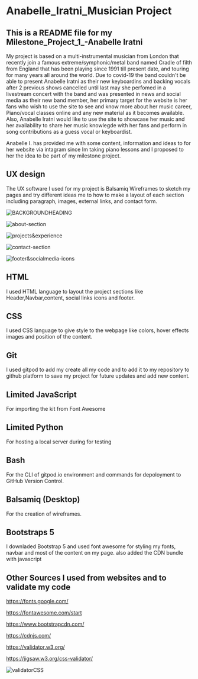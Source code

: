 # Anabelle_Iratni_Musician Project

## This is a README file for my Milestone_Project_1_-Anabelle Iratni

My project is based on a multi-instrumental musician from London that recently join a famous extreme/symphonic/metal band named Cradle of filth from England that has been playing since 1991 till present date, and touring for many years all around the world.
Due to covid-19 the band couldn't be able to present Anabelle Iratni as their new keyboardins and backing vocals after 2 previous shows
cancelled until last may 
she perfomed in a livestream concert with the band and was presented in news and social media as their new band member, 
her primary target for the website is her fans who wish to use the site to see and know more about her music career, Piano/vocal classes
online and any new material as it becomes available. Also, Anabelle Iratni would like to use the site to showcase her music and
her availability to share her music knowlegde with her fans and perform in song contributions as a guess vocal or keyboardist.

Anabelle I. has provided me with some  content, information and ideas to for her website via intagram since Im taking piano
lessons and I proposed to her the idea to be part of my milestone project.


## UX design 
 
 The UX software I used for my project is Balsamiq Wireframes to sketch my pages and try different ideas me to how to make a layout of each section including paragraph, images, external links, and contact form.
    
 ![BACKGROUNDHEADING](https://previews.dropbox.com/p/thumb/ABN8rLEV3FdrmUzHTEz0VdblMOVU_Ul6JPazxrI4Cd3v6c5KRiWl_GZHgNBD5MLiE1CgsDupDU6rroFji9RKYe9VTUk41S3w4iVhlMpRBmYtMpWXenvT5FixsSl6TDXUMlqsTH4GNT0Y2qdyPOSSsbuVVc5LNhLQ4ItSEZIf-GZ2sIwOhzzp6dIppeK4ZLGKO4WUAJzLufXCI09w67Q-c46vb846I_A5PKKgJw4ozsVa-k9EZN-6yeULl77gXWwRXW3Wsxl-JS_BKFXABJcZL-BmBKYygvwcjJkrhPXs39r-Lcibx2Wk8eSz-D7glLACQ-zzGRNowV9r8cNIjaqgfbP85spB39mjR9fbMFSlk_WqxA/p.jpeg?fv_content=true&size_mode=5)

![about-section](https://previews.dropbox.com/p/thumb/ABNYouo21SNh8_WWQQuRJsMVPzcfB9z0hIl9J87SWhu1VtywQNPlDdeyRMJ1xX7eBMNxnajXQAwVFeuv2nF-gS817P-jyq4afOeuEGfeiMzpAok9dibieknhpNKOPSO3Xw1q1n2GC1iwPT-j97BpLMdH4R4GdHx5WqYikh5qFCo8y6FwlmW0LpKwAq2taILTQYbHzyJzHiLoA1thvmspUU-79L2u7-6cpT_cunToNM1zxhwbA-PQy07kD7Ro5YpUV43DutSZkaofo74FKvlqCPyvpL83PdxKNh9s3RNf3X7jqe5G0kR--6K-G234pbQuFtkdIDNxOJSxV_Vqt12JLi_U0N0vc6azcGsgn3qfHxItVQ/p.jpeg?fv_content=true&size_mode=5)

![projects&experience](https://previews.dropbox.com/p/thumb/ABPISjaaVzVKM6GEJ_K64peX3p7N4kcXa8SnBTIl1qgFfJg29AXJDPLIUCdLcPjgz0XCl-bLQxRbm2q9w9oGfKT_6fvGm0d5xq0KugpJ_DzZEQQ-HoROQQIo83-Ni6aQ7Ql23rtQYKFKipmkrkcRm9fha5W1qFwqtl6USHrdy6NTkziqEBr7KiZ_WF71McSAk6Pu7m3miXBBP8J5a7RnAFnCvN-88R7VTVsCvC00jvNewLKeQxA-1sTCfe-TDw5A4TteIYlbhY8Xa5yXyvpL_7JlBduExiczcl2IMI_XQELB1FysJtzW6kZkz4Th1nYvAYO2v0dC_Iu-ZfCPiwLFtnYaje8FcNEYMjmg6ebDwFPFFQ/p.jpeg?fv_content=true&size_mode=5)

![contact-section](https://previews.dropbox.com/p/thumb/ABPNiYilhtx_GnfyrHh0Pf2jlTPAm_tuCZeQdVQUhfLCZicJGLlVp42SzhCXntWGcn9sOwKxURW4NUxIfOBIH4_ZwDqhbhgyY0iw3fEMbIYxUhVJedTcIkhms5LtCQtuh4hOKZFliRnuLJIQpsrW00ahPAHoi8CocVDEqfVZHEaf1Mn74vTPFY3dQH-orctGG4778NWxlRfWoCS436E57EKr2GTeiUHAnkKJ7VyMhPKhkAt4NiagoJ7yUksIJQTaOOWIOmmu4L8DMepUEA6noazapEaUsRq8p8hxMktdEc-4_6YHfeKvu3-xKMw3dDLQgefUU9IHq_4iWqaD1z29OAiVNOK-5I3i9F_EcIUGYXeqfQ/p.jpeg?fv_content=true&size_mode=5)

![footer&socialmedia-icons](https://previews.dropbox.com/p/thumb/ABN5mEAQUR_f9Nj_a6xcvbXCGtYHNBvau0TcvsZJPJI-0U0mjBfXxUfqbc7dcxxO4P4Tg3LAlldDxI_lSGEE4SFKx4NlqYKLQXxJ2fzFM4RYjqsBF68FoMYv4JigGjCefku7oSeIkAXOJM0CSbAwxN10DnR-9I6CRvUn9HUmc94Btlj7dYIN3kQBQa5XrCn795UPRE-VjbE_sYT2nyIuLceu6G_Skc_b2NY9LNBr1kiPKAil2tbCGEe3OQR1cZunn2CLqHRdJM3GcVQWyxppZvpUPOfKE43EudOGsVa9BmM1JYenc1wV5IAM7md8sABQAYlI5lh5TYVxxHTKliE-Co80jqQ1OX48JOt81oK2nsCxDg/p.jpeg?fv_content=true&size_mode=5)


## HTML
I used HTML language to layout the project sections like Header,Navbar,content, social links icons and 
 footer.

## CSS
I used CSS language to give style to the webpage like colors, hover effects images and position of the content.

## Git
I used gitpod to add my create all my code and to add it to my repository to github platform to save my project for future
updates and add new content.

## Limited JavaScript
For importing the kit from Font Awesome

## Limited Python
For hosting a local server during for testing

## Bash
For the CLI of gitpod.io environment and commands for depoloyment to GitHub
Version Control.

## Balsamiq (Desktop)
For the creation of wireframes.

## Bootstraps 5
I downladed Bootstrap 5 and used font awesome for styling my fonts, navbar and most of the content on my page. 
also added the CDN bundle with javascript
<script src="https://cdn.jsdelivr.net/npm/bootstrap@5.0.1/dist/js/bootstrap.bundle.min.js"
 integrity="sha384-gtEjrD/SeCtmISkJkNUaaKMoLD0//ElJ19smozuHV6z3Iehds+3Ulb9Bn9Plx0x4"
 crossorigin="anonymous"></script>

## Other Sources I used from websites and to validate my code
https://fonts.google.com/

https://fontawesome.com/start

https://www.bootstrapcdn.com/

https://cdnjs.com/

https://validator.w3.org/

https://jigsaw.w3.org/css-validator/ 

![validatorCSS](http://jigsaw.w3.org/css-validator/images/vcss)
